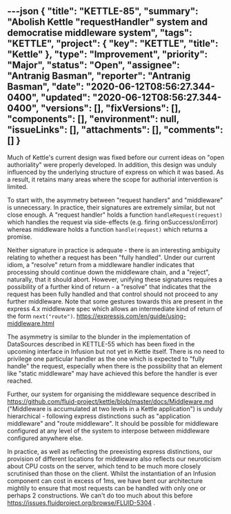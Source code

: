 ---json
{
  "title": "KETTLE-85",
  "summary": "Abolish Kettle \"requestHandler\" system and democratise middleware system",
  "tags": "KETTLE",
  "project": {
    "key": "KETTLE",
    "title": "Kettle"
  },
  "type": "Improvement",
  "priority": "Major",
  "status": "Open",
  "assignee": "Antranig Basman",
  "reporter": "Antranig Basman",
  "date": "2020-06-12T08:56:27.344-0400",
  "updated": "2020-06-12T08:56:27.344-0400",
  "versions": [],
  "fixVersions": [],
  "components": [],
  "environment": null,
  "issueLinks": [],
  "attachments": [],
  "comments": []
}
---
Much of Kettle's current design was fixed before our current ideas on "open authoriality" were properly developed. In addition, this design was unduly influenced by the underlying structure of express on which it was based. As a result, it retains many areas where the scope for authorial intervention is limited.

To start with, the asymmetry between "request handlers" and "middleware" is unnecessary. In practice, their signatures are extremely similar, but not close enough. A "request handler" holds a function `handleRequest(request)` which handles the request via side-effects (e.g. firing onSuccess/onError) whereas middleware holds a function `handle(request)` which returns a promise.

Neither signature in practice is adequate - there is an interesting ambiguity relating to whether a request has been "fully handled". Under our current idiom, a "resolve" return from a middleware handler indicates that processing should continue down the middleware chain, and a "reject", naturally, that it should abort. However, unifying these signatures requires a possibility of a further kind of return - a "resolve" that indicates that the request has been fully handled and that control should not proceed to any further middleware. Note that some gestures towards this are present in the express 4.x middleware spec which allows an intermediate kind of return of the form `next("route")`. <https://expressjs.com/en/guide/using-middleware.html>

The asymmetry is similar to the blunder in the implementation of DataSources described in KETTLE-55 which has been fixed in the upcoming interface in Infusion but not yet in Kettle itself. There is no need to privilege one particular handler as the one which is expected to "fully handle" the request, especially when there is the possibility that an element like "static middleware" may have achieved this before the handler is ever reached.

Further, our system for organising the middleware sequence described in <https://github.com/fluid-project/kettle/blob/master/docs/Middleware.md> ("Middleware is accumulated at two levels in a Kettle application") is unduly hierarchical - following express distinctions such as "application middleware" and "route middleware". It should be possible for middleware configured at any level of the system to interpose between middleware configured anywhere else.

In practice, as well as reflecting the preexisting express distinctions, our provision of different locations for middleware also reflects our neuroticism about CPU costs on the server, which tend to be much more closely scrutinised than those on the client. Whilst the instantiation of an Infusion component can cost in excess of 1ms, we have bent our architecture mightily to ensure that most requests can be handled with only one or perhaps 2 constructions. We can't do too much about this before <https://issues.fluidproject.org/browse/FLUID-5304> .

        